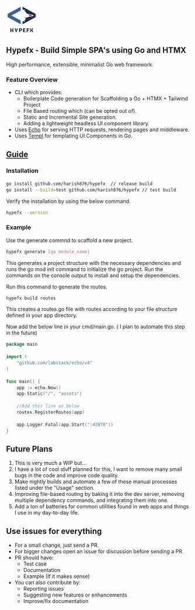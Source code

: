 <a href="https://github.com/harish876/hypefx"><img height="80" src="docs/hypefx-logo.png"></a>

## Hypefx - Build Simple SPA's using Go and HTMX

High performance, extensible, minimalist Go web framework.

### Feature Overview
 
- CLI which provides:
    - Boilerplate Code generation for Scaffolding a Go + HTMX + Tailwind Project
    - File Based routing which (can be opted out of).
    - Static and Incremental Site generation.
    - Adding a lightweight headless UI component library.
- Uses <a href="https://github.com/labstack/echo " >Echo</a> for serving HTTP requests, rendering pages and middleware.
- Uses <a href="https://github.com/a-h/templ">Templ</a> for templating UI Components in Go.


## [Guide](https://echo.labstack.com/guide)

### Installation

```sh
go install github.com/harish876/hypefx  // release build
go install --build=test github.com/harish876/hypefx // test build
```

Verify the installation by using the below command.
```sh
hypefx --version
```

### Example

Use the generate commnd to scaffold a new project.
```sh
hypefx generate [go_module_name]
```
This generates a project structure with the necessary dependencies and runs the go mod init command to initialize the go project. Run the commands on the console output to install and setup the dependencies.

Run this command to generate the routes.
```sh
hypefx build routes
```
This creates a routes.go file with routes according to your file structure defined in your app directory.

Now add the below line in your cmd/main.go. ( I plan to automate this step in the future)
```go
package main

import (
	"github.com/labstack/echo/v4"
)

func main() {
	app := echo.New()
	app.Static("/", "assets")

    //Add this line as below
    routes.RegisterRoutes(app)

	app.Logger.Fatal(app.Start(":42070"))
}
```

## Future Plans
1. This is very much a WIP but...
2. I have a lot of cool stuff planned for this, I want to remove many small bugs in the code and improve code quality.
3. Make nightly builds and automate a few of these manual processes listed under the "Usage" section.
4. Improving file-based routing by baking it into the dev server, removing multiple dependency commands, and integrating them into one.
5. Add a ton of batteries for common utilities found in web apps and things I use in my day-to-day life.

## Use issues for everything

- For a small change, just send a PR.
- For bigger changes open an issue for discussion before sending a PR.
- PR should have:
  - Test case
  - Documentation
  - Example (If it makes sense)
- You can also contribute by:
  - Reporting issues
  - Suggesting new features or enhancements
  - Improve/fix documentation
